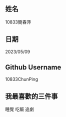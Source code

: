 姓名
-------
10833簡春萍

日期
----
2023/05/09

Github Username
---------------
10833ChunPing

我最喜歡的三件事
---------------
睡覺 吃飯 追劇
